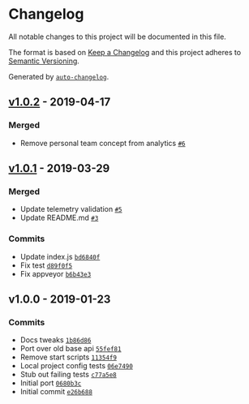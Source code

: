 # Changelog

All notable changes to this project will be documented in this file.

The format is based on [Keep a Changelog](http://keepachangelog.com/en/1.0.0/)
and this project adheres to [Semantic Versioning](http://semver.org/spec/v2.0.0.html).

Generated by [`auto-changelog`](https://github.com/CookPete/auto-changelog).

## [v1.0.2](https://github.com/netlify/cli-utils/compare/v1.0.1...v1.0.2) - 2019-04-17

### Merged

- Remove personal team concept from analytics [`#6`](https://github.com/netlify/cli-utils/pull/6)

## [v1.0.1](https://github.com/netlify/cli-utils/compare/v1.0.0...v1.0.1) - 2019-03-29

### Merged

- Update telemetry validation [`#5`](https://github.com/netlify/cli-utils/pull/5)
- Update README.md [`#3`](https://github.com/netlify/cli-utils/pull/3)

### Commits

- Update index.js [`bd6840f`](https://github.com/netlify/cli-utils/commit/bd6840f9e4716219d5b34f3c9498375d7aea7632)
- Fix test [`d89f0f5`](https://github.com/netlify/cli-utils/commit/d89f0f591c046278de47ac15e5d5453a954aa1ac)
- Fix appveyor [`b6b43e3`](https://github.com/netlify/cli-utils/commit/b6b43e37e9397c0828fce388fa9a7186bd6c4f91)

## v1.0.0 - 2019-01-23

### Commits

- Docs tweaks [`1b86d86`](https://github.com/netlify/cli-utils/commit/1b86d86b24c1fcba369ace5b5ca145abca55df52)
- Port over old base api [`55fef81`](https://github.com/netlify/cli-utils/commit/55fef81b9e2fd0ad2f1aca59c17886cd392d9279)
- Remove start scripts  [`11354f9`](https://github.com/netlify/cli-utils/commit/11354f9a3211c9c6c82e7de5dd4235c9dd04065e)
- Local project config tests [`06e7490`](https://github.com/netlify/cli-utils/commit/06e7490b7e1677059849f17da9aa5ed8b748341b)
- Stub out failing tests [`c77a5e8`](https://github.com/netlify/cli-utils/commit/c77a5e8142ef482c862c9fec86061977b05a4624)
- Initial port [`0680b3c`](https://github.com/netlify/cli-utils/commit/0680b3ca532a898450ec633aac413b4f1b5594ae)
- Initial commit [`e26b688`](https://github.com/netlify/cli-utils/commit/e26b6889aa2b37a2367a989e61dc337010627c19)
